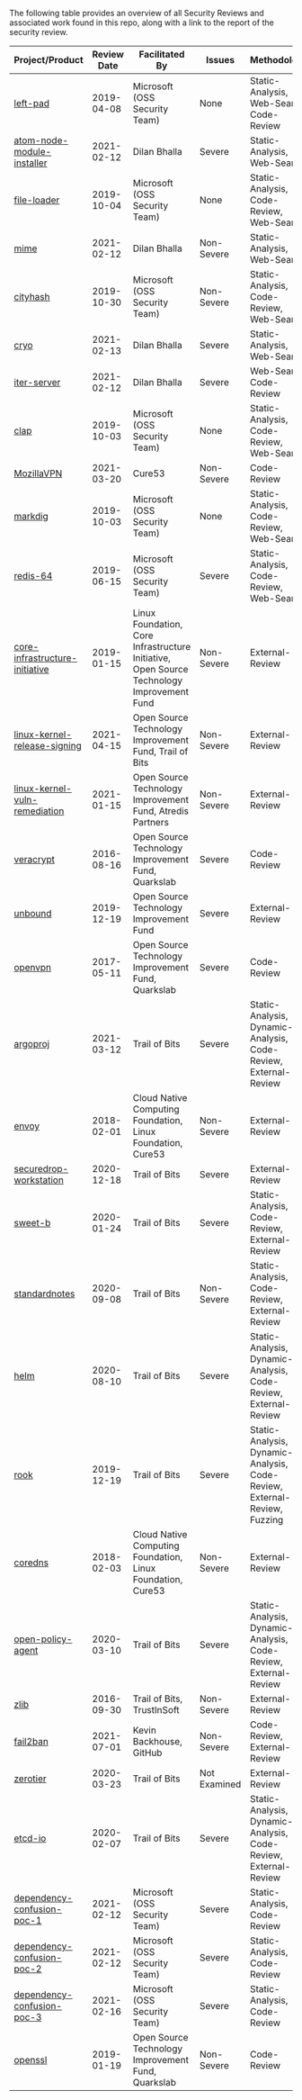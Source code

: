The following table provides an overview of all Security Reviews and associated work found in this repo, along with a link to the report of the security review.

|Project/Product|Review Date|Facilitated By|Issues|Methodology|Scope|Package Example|
|-|-|-|-|-|-|-|
|[left-pad](https://github.com/ossf/security-reviews/blob/main//reviews/npm/left-pad/review-1.md)| 2019-04-08| Microsoft (OSS Security Team)| None|Static-Analysis, Web-Search, Code-Review| Implementation/Full|pkg:npm/left-pad@1.3.0|
|[atom-node-module-installer](https://github.com/ossf/security-reviews/blob/main//reviews/npm/atom-node-module-installer/review-1.md)| 2021-02-12| Dilan Bhalla| Severe|Static-Analysis, Web-Search| Implementation/Full|pkg:npm/atom-node-module-installer@0.9.0|
|[file-loader](https://github.com/ossf/security-reviews/blob/main//reviews/npm/file-loader/review-1.md)| 2019-10-04| Microsoft (OSS Security Team)| None|Static-Analysis, Code-Review, Web-Search| Implementation/Full|pkg:npm/file-loader@3.0.1|
|[mime](https://github.com/ossf/security-reviews/blob/main//reviews/npm/mime/review-1.md)| 2021-02-12| Dilan Bhalla| Non-Severe|Static-Analysis, Web-Search| Implementation/Full|pkg:npm/mime@2.0.2|
|[cityhash](https://github.com/ossf/security-reviews/blob/main//reviews/npm/cityhash/review-1.md)| 2019-10-30| Microsoft (OSS Security Team)| Non-Severe|Static-Analysis, Code-Review, Web-Search| Implementation/Full|pkg:npm/cityhash@0.0.5|
|[cryo](https://github.com/ossf/security-reviews/blob/main//reviews/npm/cryo/review-1.md)| 2021-02-13| Dilan Bhalla| Severe|Static-Analysis, Web-Search| Implementation/Full|pkg:npm/cryo@0.0.6|
|[iter-server](https://github.com/ossf/security-reviews/blob/main//reviews/npm/iter-server/review-1.md)| 2021-02-12| Dilan Bhalla| Severe|Web-Search, Code-Review| Implementation/Full|pkg:npm/iter-server@1.0.0|
|[clap](https://github.com/ossf/security-reviews/blob/main//reviews/npm/clap/review-1.md)| 2019-10-03| Microsoft (OSS Security Team)| None|Static-Analysis, Code-Review, Web-Search| Implementation/Full|pkg:npm/clap@1.2.3|
|[MozillaVPN](https://github.com/ossf/security-reviews/blob/main//reviews/MozillaVPN/MozillaVPN.md)| 2021-03-20| Cure53| Non-Severe| Code-Review| Implementation/Partial|pkg:github/mozilla-mobile/mozilla-vpn-client|
|[markdig](https://github.com/ossf/security-reviews/blob/main//reviews/nuget/markdig/review-1.md)| 2019-10-03| Microsoft (OSS Security Team)| None|Static-Analysis, Code-Review, Web-Search| Implementation/Full|pkg:nuget/markdig@0.11.0|
|[redis-64](https://github.com/ossf/security-reviews/blob/main//reviews/nuget/redis-64/review-1.md)| 2019-06-15| Microsoft (OSS Security Team)| Severe|Static-Analysis, Code-Review, Web-Search| Implementation/Partial|pkg:nuget/redis-64@3.0.503|
|[core-infrastructure-initiative](https://github.com/ossf/security-reviews/blob/main//reviews/core-infrastructure-initiative/cii.md)| 2019-01-15| Linux Foundation,  Core Infrastructure Initiative,  Open Source Technology Improvement Fund| Non-Severe|External-Review| Non-Implementation|pkg:generic/coreinfrastructure.org?download_url=https//www.coreinfrastructure.org/programs/audit-program/|
|[linux-kernel-release-signing](https://github.com/ossf/security-reviews/blob/main//reviews/linux-kernel/linux-kernel-release-signing.md)| 2021-04-15| Open Source Technology Improvement Fund,  Trail of Bits| Non-Severe|External-Review| Non-Implementation|pkg:github/torvalds/linux|
|[linux-kernel-vuln-remediation](https://github.com/ossf/security-reviews/blob/main//reviews/linux-kernel/linux-kernel-vuln-remediation.md)| 2021-01-15| Open Source Technology Improvement Fund,  Atredis Partners| Non-Severe|External-Review| Non-Implementation|pkg:github/torvalds/linux|
|[veracrypt](https://github.com/ossf/security-reviews/blob/main//reviews/veracrypt/veracrypt.md)| 2016-08-16| Open Source Technology Improvement Fund, Quarkslab| Severe| Code-Review| Implementation/Partial|pkg:github/veracrypt/veracrypt|
|[unbound](https://github.com/ossf/security-reviews/blob/main//reviews/unbound/unboundDNS.md)| 2019-12-19| Open Source Technology Improvement Fund| Severe|External-Review| Implementation/Full|pkg:github/NLnetLabs/unbound|
|[openvpn](https://github.com/ossf/security-reviews/blob/main//reviews/openvpn/openvpn-2.4.0.md)| 2017-05-11| Open Source Technology Improvement Fund, Quarkslab| Severe| Code-Review| Implementation/Full|pkg:github/OpenVPN|
|[argoproj](https://github.com/ossf/security-reviews/blob/main//reviews/github/argoproj/argo.md)| 2021-03-12| Trail of Bits| Severe|Static-Analysis, Dynamic-Analysis, Code-Review, External-Review| Implementation (Full)|pkg:github.com/argoproj/pkg|
|[envoy](https://github.com/ossf/security-reviews/blob/main//reviews/github/envoyproxy/envoy/review-1.md)| 2018-02-01| Cloud Native Computing Foundation,  Linux Foundation,  Cure53| Non-Severe|External-Review| Implementation/Full|pkg:github/envoyproxy/envoy@c31077b28e4f8a7db17895d5d2570e806e9e2a3e|
|[securedrop-workstation](https://github.com/ossf/security-reviews/blob/main//reviews/github/freedomofpress/securedrop-workstation/SecureDropWorkstation.md)| 2020-12-18| Trail of Bits| Severe|External-Review| Implementation (Full)|pkg:github.com/freedomofpress/securedrop-workstation|
|[sweet-b](https://github.com/ossf/security-reviews/blob/main//reviews/github/westerndigitalcorporation/sweet-b/sweet-b.md)| 2020-01-24| Trail of Bits| Severe|Static-Analysis, Code-Review, External-Review| Implementation (Partial)|pkg:github.com/westerndigitalcorporation/sweet-b|
|[standardnotes](https://github.com/ossf/security-reviews/blob/main//reviews/github/standardnotes/snjs-sncrypto.md)| 2020-09-08| Trail of Bits| Non-Severe|Static-Analysis, Code-Review, External-Review| Implementation (Partial)|pkg:github.com/standardnotes/SNCrypto|
|[helm](https://github.com/ossf/security-reviews/blob/main//reviews/github/helm/helm.md)| 2020-08-10| Trail of Bits| Severe|Static-Analysis, Dynamic-Analysis, Code-Review, External-Review| Implementation (Full)|pkg:github.com/helm/helm/tree/v3.3.0-rc.1|
|[rook](https://github.com/ossf/security-reviews/blob/main//reviews/github/rook/rook.md)| 2019-12-19| Trail of Bits| Severe|Static-Analysis, Dynamic-Analysis, Code-Review, External-Review, Fuzzing| Non-Implementation|pkg:github.com/rook/rook/tree/release-1.1|
|[coredns](https://github.com/ossf/security-reviews/blob/main//reviews/github/coredns/coredns/review-1.md)| 2018-02-03| Cloud Native Computing Foundation,  Linux Foundation,  Cure53| Non-Severe|External-Review| Implementation/Full|pkg:github/miekg/dns@1.0.4|
|[open-policy-agent](https://github.com/ossf/security-reviews/blob/main//reviews/github/open-policy-agent/OPAGatekeeper.md)| 2020-03-10| Trail of Bits| Severe|Static-Analysis, Dynamic-Analysis, Code-Review, External-Review| Implementation (Full)|pkg:github.com/open-policy-agent/frameworks/tree/master/constraint|
|[zlib](https://github.com/ossf/security-reviews/blob/main//reviews/github/madler/zlib/trail-of-bits-2016.md)| 2016-09-30| Trail of Bits,  TrustInSoft| Non-Severe|External-Review| Implementation/Partial|pkg:github/madler/zlib@1.2.8|
|[fail2ban](https://github.com/ossf/security-reviews/blob/main//reviews/github/fail2ban/fail2ban/2021-07-01-GitHub-Security-Lab.md)| 2021-07-01| Kevin Backhouse,  GitHub| Non-Severe|Code-Review, External-Review| Implementation/Full|pkg:github/fail2ban/fail2ban@0.11.2|
|[zerotier](https://github.com/ossf/security-reviews/blob/main//reviews/github/zerotier/zerotier-protocol.md)| 2020-03-23| Trail of Bits| Not Examined|External-Review| Non-Implementation|pkg:github.com/zerotier|
|[etcd-io](https://github.com/ossf/security-reviews/blob/main//reviews/github/etcd-io/etcd.md)| 2020-02-07| Trail of Bits| Severe|Static-Analysis, Dynamic-Analysis, Code-Review, External-Review| Non-Implementation|pkg:github.com/etcd-io/etcd|
|[dependency-confusion-poc-1](https://github.com/ossf/security-reviews/blob/main//reviews/_general_/attacks/dependency-confusion-poc-1.md)| 2021-02-12| Microsoft (OSS Security Team)| Severe|Static-Analysis, Code-Review| Implementation/Partial|pkg:npm/yarn-workspace-package-pkg-b@1.0.2|
|[dependency-confusion-poc-2](https://github.com/ossf/security-reviews/blob/main//reviews/_general_/attacks/dependency-confusion-poc-2.md)| 2021-02-12| Microsoft (OSS Security Team)| Severe|Static-Analysis, Code-Review| Implementation/Partial|pkg:npm/msft-wam@0.4.7|
|[dependency-confusion-poc-3](https://github.com/ossf/security-reviews/blob/main//reviews/_general_/attacks/dependency-confusion-poc-3.md)| 2021-02-16| Microsoft (OSS Security Team)| Severe|Static-Analysis, Code-Review| Implementation/Partial|pkg:npm/workspace-hoist-all@91.0.0|
|[openssl](https://github.com/ossf/security-reviews/blob/main//reviews/openssl/openssl-1.1.1.md)| 2019-01-19| Open Source Technology Improvement Fund, Quarkslab| Non-Severe| Code-Review| Implementation/Partial|pkg:github/openssl/openssl|